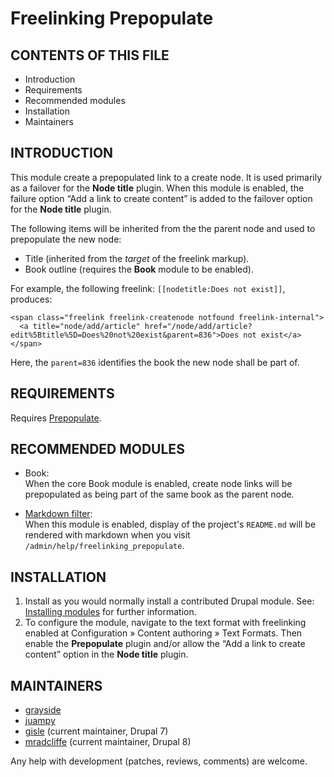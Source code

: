 # Freelinking Prepopulate

## CONTENTS OF THIS FILE

* Introduction
* Requirements
* Recommended modules
* Installation
* Maintainers


## INTRODUCTION

This module create a prepopulated link to a create node. It is used primarily as
a failover for the **Node title** plugin.  When this module is enabled, the failure
option “Add a link to create content” is added to the failover option for the
**Node title** plugin.

The following items will be inherited from the the parent node and used to
prepopulate the new node:

* Title (inherited from the *target* of the freelink markup).
* Book outline (requires the **Book** module to be enabled).

For example, the following freelink: `[[nodetitle:Does not exist]]`,  produces:

    <span class="freelink freelink-createnode notfound freelink-internal">
      <a title="node/add/article" href="/node/add/article?edit%5Btitle%5D=Does%20not%20exist&parent=836">Does not exist</a>
    </span>

Here, the `parent=836` identifies the book the new node shall be part of.


## REQUIREMENTS

Requires [Prepopulate][1].


## RECOMMENDED MODULES

* Book:<br>
  When the core Book module is enabled, create node links will be prepopulated
  as being part of the same book as the parent node.

* [Markdown filter][2]:<br>
  When this module is enabled, display of the project's `README.md` will be
  rendered with markdown when you visit `/admin/help/freelinking_prepopulate`.


## INSTALLATION

1. Install as you would normally install a contributed Drupal module. See:
   [Installing modules][3] for further information.
2. To configure the module, navigate to the text format with freelinking enabled
   at Configuration » Content authoring » Text Formats. Then enable the
   **Prepopulate** plugin and/or allow the “Add a link to create content” option
   in the **Node title** plugin.


## MAINTAINERS

* [grayside](https://www.drupal.org/u/grayside)
* [juampy](https://www.drupal.org/u/juampy)
* [gisle](https://www.drupal.org/u/gisle) (current maintainer, Drupal 7)
* [mradcliffe](https://www.drupal.org/u/mradcliffe) (current maintainer, Drupal 8)

Any help with development (patches, reviews, comments) are welcome.

[1]: https://www.drupal.org/project/prepopulate
[2]: https://www.drupal.org/project/markdown
[3]: https://www.drupal.org/docs/8/extending-drupal-8/installing-drupal-8-modules

